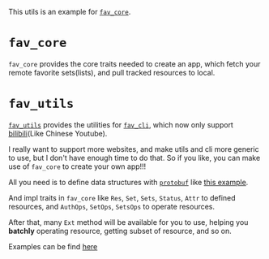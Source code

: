 This utils is an example for [`fav_core`](https://crates.io/crates/fav_core).

# `fav_core`
`fav_core` provides the core traits needed to create an app, which fetch your remote favorite sets(lists), and pull tracked resources to local.

# `fav_utils`
[`fav_utils`](https://crates.io/crates/fav_utils) provides the utilities for [`fav_cli`](https://crates.io/crates/fav_cli), which now only support [bilibili](https://www.bilibili.com)(Like Chinese Youtube).

I really want to support more websites, and make utils and cli more generic to use, but I don't have enough time to do that. So if you like, you can make use of `fav_core` to create your own app!!!

All you need is to define data structures with [`protobuf`](https://protobuf.dev) like [this example](https://github.com/kingwingfly/fav/blob/dev/fav_utils/proto/bili.proto).

And impl traits in `fav_core` like `Res`, `Set`, `Sets`, `Status`, `Attr` to defined resources, and `AuthOps`, `SetOps`, `SetsOps` to operate resources.

After that, many `Ext` method will be available for you to use, helping you **batchly** operating resource, getting subset of resource, and so on.

Examples can be find [here](https://github.com/kingwingfly/fav)
